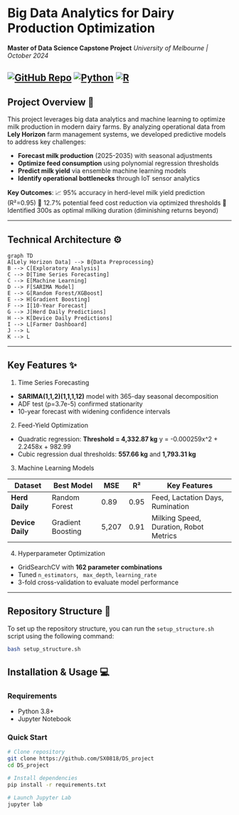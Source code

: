 # Big Data Analytics for Dairy Production Optimization

**Master of Data Science Capstone Project**
*University of Melbourne | October 2024*

[![GitHub Repo](https://img.shields.io/badge/View%20on%20GitHub-Repository-blue?logo=github)](https://github.com/SX0818/DS_project) 
[![Python](https://img.shields.io/badge/Python-3776AB?style=for-the-badge&logo=python&logoColor=white)](#) [![R](https://img.shields.io/badge/R-276DC3?style=for-the-badge&logo=r&logoColor=white)](#)
---

## Project Overview 🐄

This project leverages big data analytics and machine learning to optimize milk production in modern dairy farms. By analyzing operational data from **Lely Horizon** farm management systems, we developed predictive models to address key challenges:

- **Forecast milk production** (2025-2035) with seasonal adjustments
- **Optimize feed consumption** using polynomial regression thresholds
- **Predict milk yield** via ensemble machine learning models
- **Identify operational bottlenecks** through IoT sensor analytics

**Key Outcomes**:
📈 95% accuracy in herd-level milk yield prediction (R²=0.95)
🌾 12.7% potential feed cost reduction via optimized thresholds
🔄 Identified 300s as optimal milking duration (diminishing returns beyond)

---

## Technical Architecture ⚙️

```mermaid
graph TD
A[Lely Horizon Data] --> B{Data Preprocessing}
B --> C[Exploratory Analysis]
C --> D[Time Series Forecasting]
C --> E[Machine Learning]
D --> F[SARIMA Model]
E --> G[Random Forest/XGBoost]
E --> H[Gradient Boosting]
F --> I[10-Year Forecast]
G --> J[Herd Daily Predictions]
H --> K[Device Daily Predictions]
I --> L[Farmer Dashboard]
J --> L
K --> L
```

---

## Key Features ✨

1. Time Series Forecasting

- **SARIMA(1,1,2)(1,1,1,12)** model with 365-day seasonal decomposition
- ADF test (p=3.7e-5) confirmed stationarity
- 10-year forecast with widening confidence intervals

2. Feed-Yield Optimization

- Quadratic regression: **Threshold = 4,332.87 kg**
  y = -0.000259x^2 + 2.2458x + 982.99
- Cubic regression dual thresholds: **557.66 kg** and **1,793.31 kg**

3. Machine Learning Models

| Dataset                | Best Model        | MSE   | R²  | Key Features                           |
| ---------------------- | ----------------- | ----- | ---- | -------------------------------------- |
| **Herd Daily**   | Random Forest     | 0.89  | 0.95 | Feed, Lactation Days, Rumination       |
| **Device Daily** | Gradient Boosting | 5,207 | 0.91 | Milking Speed, Duration, Robot Metrics |

4. Hyperparameter Optimization

- GridSearchCV with **162 parameter combinations**
- Tuned `n_estimators`, ` max_depth`, `learning_rate`
- 3-fold cross-validation to evaluate model performance

---

## Repository Structure 📂

To set up the repository structure, you can run the `setup_structure.sh` script using the following command:

```bash
bash setup_structure.sh
```

## Installation & Usage 💻

### Requirements

- Python 3.8+
- Jupyter Notebook

### Quick Start

```bash
# Clone repository
git clone https://github.com/SX0818/DS_project
cd DS_project

# Install dependencies
pip install -r requirements.txt

# Launch Jupyter Lab
jupyter lab
```
